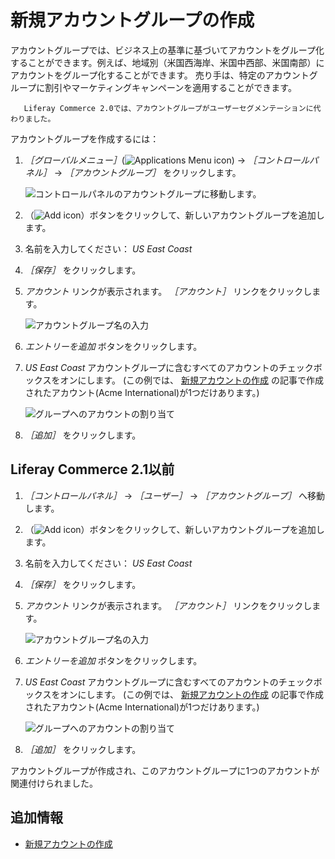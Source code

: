 # 新規アカウントグループの作成

アカウントグループでは、ビジネス上の基準に基づいてアカウントをグループ化することができます。例えば、地域別（米国西海岸、米国中西部、米国南部）にアカウントをグループ化することができます。 売り手は、特定のアカウントグループに割引やマーケティングキャンペーンを適用することができます。

```{note}
   Liferay Commerce 2.0では、アカウントグループがユーザーセグメンテーションに代わりました。
```

アカウントグループを作成するには：

1. _［グローバルメニュー］_(![Applications Menu icon](../../images/icon-applications-menu.png)) &rarr; _［コントロールパネル］_ &rarr; _［アカウントグループ］_ をクリックします。

    ![コントロールパネルのアカウントグループに移動します。](./creating-a-new-account-group/images/03.png)

1. （![Add icon](../../images/icon-add.png)）ボタンをクリックして、新しいアカウントグループを追加します。
1. 名前を入力してください： _US East Coast_
1. _［保存］_ をクリックします。
1. _アカウント_ リンクが表示されます。 _［アカウント］_ リンクをクリックします。

    ![アカウントグループ名の入力](./creating-a-new-account-group/images/01.png)

1. _エントリーを追加_ ボタンをクリックします。
1. _US East Coast_ アカウントグループに含むすべてのアカウントのチェックボックスをオンにします。 (この例では、 [新規アカウントの作成](./creating-a-new-account.md) の記事で作成されたアカウント(Acme International)が1つだけあります。)

    ![グループへのアカウントの割り当て](./creating-a-new-account-group/images/02.png)

1. _［追加］_ をクリックします。

## Liferay Commerce 2.1以前

1. _［コントロールパネル］_ → _［ユーザー］_ → _［アカウントグループ］_ へ移動します。
1. （![Add icon](../../images/icon-add.png)）ボタンをクリックして、新しいアカウントグループを追加します。
1. 名前を入力してください： _US East Coast_
1. _［保存］_ をクリックします。
1. _アカウント_ リンクが表示されます。 _［アカウント］_ リンクをクリックします。

    ![アカウントグループ名の入力](./creating-a-new-account-group/images/01.png)

1. _エントリーを追加_ ボタンをクリックします。
1. _US East Coast_ アカウントグループに含むすべてのアカウントのチェックボックスをオンにします。 (この例では、 [新規アカウントの作成](./creating-a-new-account.md) の記事で作成されたアカウント(Acme International)が1つだけあります。)

    ![グループへのアカウントの割り当て](./creating-a-new-account-group/images/02.png)

1. _［追加］_ をクリックします。

アカウントグループが作成され、このアカウントグループに1つのアカウントが関連付けられました。

## 追加情報

* [新規アカウントの作成](./creating-a-new-account.md)
